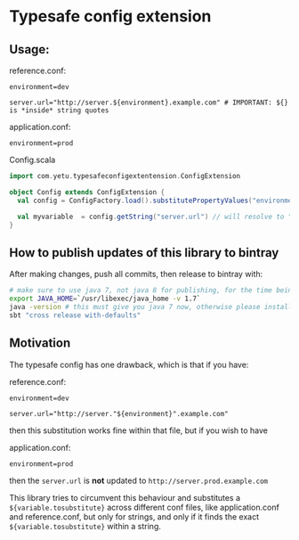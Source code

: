 # Typesafe config extension

## Usage:

reference.conf:
```
environment=dev

server.url="http://server.${environment}.example.com" # IMPORTANT: ${} is *inside* string quotes
```

application.conf:
```
environment=prod
```

Config.scala
```scala
import com.yetu.typesafeconfigextentension.ConfigExtension

object Config extends ConfigExtension {
  val config = ConfigFactory.load().substitutePropertyValues("environment") // need to specify explicitly which substitutions are desired

  val myvariable  = config.getString("server.url") // will resolve to "http://server.prod.example.com"
}

```

## How to publish updates of this library to bintray

After making changes, push all commits, then release to bintray with:

```bash
# make sure to use java 7, not java 8 for publishing, for the time being.
export JAVA_HOME=`/usr/libexec/java_home -v 1.7`
java -version # this must give you java 7 now, otherwise please install it
sbt "cross release with-defaults"
```

## Motivation

The typesafe config has one drawback, which is that if you have:

reference.conf:
```
environment=dev

server.url="http://server."${environment}".example.com"
```

then this substitution works fine within that file, but if you wish to have

application.conf:
```
environment=prod
```

then the `server.url` is **not** updated to `http://server.prod.example.com`

This library tries to circumvent this behaviour and substitutes a `${variable.tosubstitute}` across different conf files, like application.conf and reference.conf, but only for strings, and only if it finds the exact `${variable.tosubstitute}` within a string.


